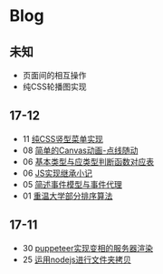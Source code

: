# Blog
## 未知
* 页面间的相互操作
* 纯CSS轮播图实现
## 17-12
* 11 [纯CSS竖型菜单实现](./CSS/纯CSS竖型菜单实现.md)
* 08 [简单的Canvas动画-点线随动](./canvas/点线随动.md)
* 06 [基本类型与应类型判断函数对应表](./JS/浅拷贝与深拷贝.md?#L154)
* 06 [JS实现继承小记](./JS/JS实现继承.md)
* 05 [简述事件模型与事件代理](./JS/事件模型与事件代理.md)
* 01 [重温大学部分排序算法](./算法/sort.md)
## 17-11
* 30 [puppeteer实现变相的服务器渲染](./nodejs/puppeteer.md)
* 25 [运用nodejs进行文件夹拷贝](./nodejs/nodejs文件夹拷贝.md)